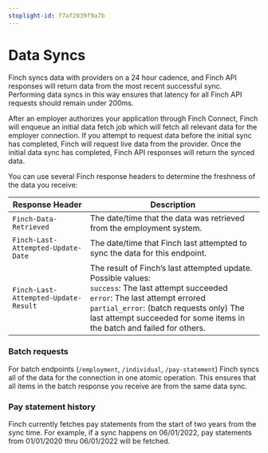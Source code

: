 ```yaml
---
stoplight-id: f7af2039f9a7b
---
```


# Data Syncs

Finch syncs data with providers on a 24 hour cadence, and Finch API responses will return data from the most recent successful sync. Performing data syncs in this way ensures that latency for all Finch API requests should remain under 200ms.

After an employer authorizes your application through Finch Connect, Finch will enqueue an initial data fetch job which will fetch all relevant data for the employer connection. If you attempt to request data before the initial sync has completed, Finch will request live data from the provider. Once the initial data sync has completed, Finch API responses will return the synced data.

You can use several Finch response headers to determine the freshness of the data you receive:

Response Header | Description
-------|--------------
`Finch-Data-Retrieved` |	The date/time that the data was retrieved from the employment system.
`Finch-Last-Attempted-Update-Date` | The date/time that Finch last attempted to sync the data for this endpoint.
`Finch-Last-Attempted-Update-Result` | The result of Finch’s last attempted update. Possible values:<br />`success`: The last attempt succeeded<br />`error`: The last attempt errored<br />`partial_error`: (batch requests only) The last attempt succeeded for some items in the batch and failed for others.

### Batch requests
For batch endpoints (`/employment`, `/individual`, `/pay-statement`) Finch syncs all of the data for the connection in one atomic operation. This ensures that all items in the batch response you receive are from the same data sync.

### Pay statement history
Finch currently fetches pay statements from the start of two years from the sync time. For example, if a sync happens on 06/01/2022, pay statements from 01/01/2020 thru 06/01/2022 will be fetched.